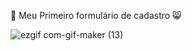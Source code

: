 🐶 Meu Primeiro formulário de cadastro 😸


![ezgif com-gif-maker (13)](https://user-images.githubusercontent.com/118825037/204861878-096a8708-728e-4381-b61f-d6b14f777531.gif)
